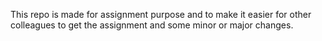 This repo is made for assignment purpose and to make it easier for other colleagues to get the assignment and some minor or major changes.
